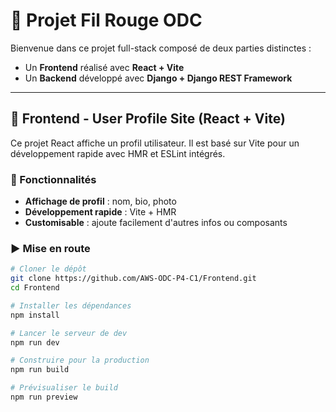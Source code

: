 # 🚀 Projet Fil Rouge ODC

Bienvenue dans ce projet full-stack composé de deux parties distinctes :
- Un **Frontend** réalisé avec **React + Vite**
- Un **Backend** développé avec **Django + Django REST Framework**

---

## 🎨 Frontend - User Profile Site (React + Vite)

Ce projet React affiche un profil utilisateur. Il est basé sur Vite pour un développement rapide avec HMR et ESLint intégrés.

### 🔧 Fonctionnalités

- **Affichage de profil** : nom, bio, photo
- **Développement rapide** : Vite + HMR
- **Customisable** : ajoute facilement d'autres infos ou composants

### ▶️ Mise en route

```bash
# Cloner le dépôt
git clone https://github.com/AWS-ODC-P4-C1/Frontend.git
cd Frontend

# Installer les dépendances
npm install

# Lancer le serveur de dev
npm run dev

# Construire pour la production
npm run build

# Prévisualiser le build
npm run preview
